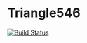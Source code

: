 # Triangle546
[![Build Status](https://app.travis-ci.com/yashlimbasiya/Triangle546.svg?branch=main)](https://app.travis-ci.com/yashlimbasiya/Triangle546)
